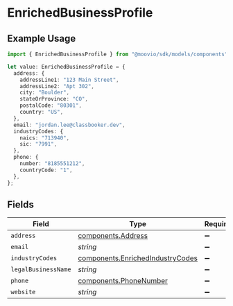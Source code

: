 # EnrichedBusinessProfile

## Example Usage

```typescript
import { EnrichedBusinessProfile } from "@moovio/sdk/models/components";

let value: EnrichedBusinessProfile = {
  address: {
    addressLine1: "123 Main Street",
    addressLine2: "Apt 302",
    city: "Boulder",
    stateOrProvince: "CO",
    postalCode: "80301",
    country: "US",
  },
  email: "jordan.lee@classbooker.dev",
  industryCodes: {
    naics: "713940",
    sic: "7991",
  },
  phone: {
    number: "8185551212",
    countryCode: "1",
  },
};
```

## Fields

| Field                                                                                | Type                                                                                 | Required                                                                             | Description                                                                          | Example                                                                              |
| ------------------------------------------------------------------------------------ | ------------------------------------------------------------------------------------ | ------------------------------------------------------------------------------------ | ------------------------------------------------------------------------------------ | ------------------------------------------------------------------------------------ |
| `address`                                                                            | [components.Address](../../models/components/address.md)                             | :heavy_minus_sign:                                                                   | N/A                                                                                  |                                                                                      |
| `email`                                                                              | *string*                                                                             | :heavy_minus_sign:                                                                   | N/A                                                                                  | jordan.lee@classbooker.dev                                                           |
| `industryCodes`                                                                      | [components.EnrichedIndustryCodes](../../models/components/enrichedindustrycodes.md) | :heavy_minus_sign:                                                                   | N/A                                                                                  |                                                                                      |
| `legalBusinessName`                                                                  | *string*                                                                             | :heavy_minus_sign:                                                                   | N/A                                                                                  |                                                                                      |
| `phone`                                                                              | [components.PhoneNumber](../../models/components/phonenumber.md)                     | :heavy_minus_sign:                                                                   | N/A                                                                                  |                                                                                      |
| `website`                                                                            | *string*                                                                             | :heavy_minus_sign:                                                                   | N/A                                                                                  |                                                                                      |
